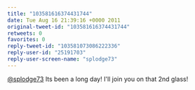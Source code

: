 ```yaml
---
title: "103581616374431744"
date: Tue Aug 16 21:39:16 +0000 2011
original-tweet-id: "103581616374431744"
retweets: 0
favorites: 0
reply-tweet-id: "103581073086222336"
reply-user-id: "25191703"
reply-user-screen-name: "splodge73"
---
```

<a href="https://twitter.com/splodge73">@splodge73</a> Its been a long day! I'll join you on that 2nd glass!
